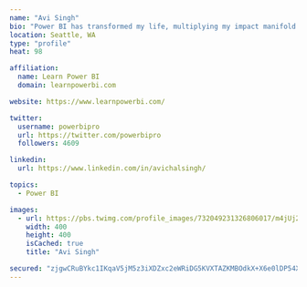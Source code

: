 ```yaml
---
name: "Avi Singh"
bio: "Power BI has transformed my life, multiplying my impact manifold. Now I am on a mission to spread the word and share the knowledge"
location: Seattle, WA
type: "profile"
heat: 98

affiliation:
  name: Learn Power BI
  domain: learnpowerbi.com

website: https://www.learnpowerbi.com/

twitter:
  username: powerbipro
  url: https://twitter.com/powerbipro
  followers: 4609

linkedin:
  url: https://www.linkedin.com/in/avichalsingh/

topics:
  - Power BI

images:
  - url: https://pbs.twimg.com/profile_images/732049231326806017/m4jUj2Lu_400x400.jpg
    width: 400
    height: 400
    isCached: true
    title: "Avi Singh"

secured: "zjgwCRuBYkc1IKqaV5jM5z3iXDZxc2eWRiDG5KVXTAZKMBOdkX+X6e0lDP54XwjkVEFaIc/M9OHFqd5txHdtxHsCINk8gyqzY6olRDCd3cMA1MFwIkWD+l8HDsWw4hzkRgDf1LBWmpmGpe2XMDC65+oPNgXY5L6lVib5eF3lME+EoT3L8VfDRHNIOmtLvug9oI08RFNgIXy1aLs4gar+pyRbygWkprhdfx8Cv3SqG0j7UCfhaIY3KRjhwfRLm8jS3XtGnuAXUZPM5w9pTf/+bopc8aK+pTtK+Hl+48/iddI8YfF3GJqgZuy7Y7OnjDIiDAE8UmqlL28EvCxUpAzIeOlaqW/z9FtS3DB2mfFd+RMi6IpY6c4zR3AgBBxLHDNFsF3l5fwqzL92q9d4/LNHBMOpcy+f6FRb8Y9sMgfBvns=;CErc50b76uYmqJjnrdejzg=="
---
```


